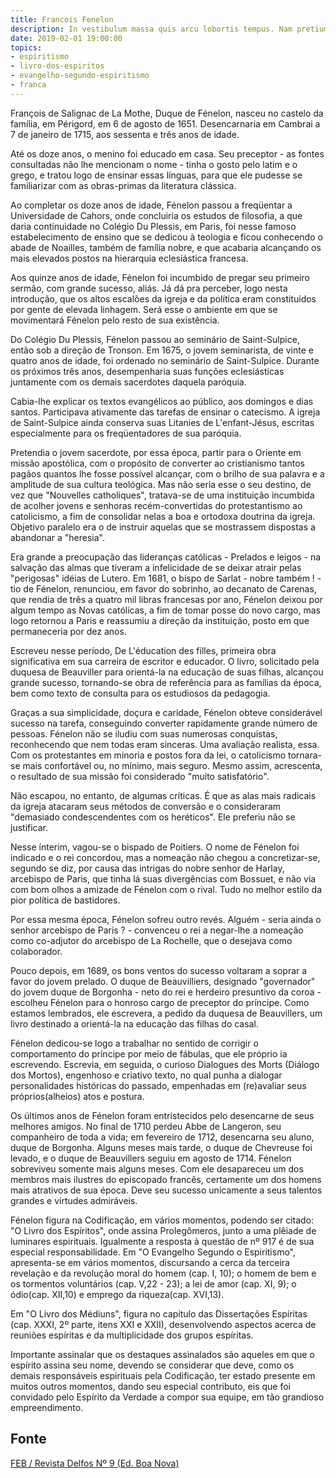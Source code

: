 ```yaml
---
title: Francois Fenelon
description: In vestibulum massa quis arcu lobortis tempus. Nam pretium arcu in odio vulputate luctus.
date: 2019-02-01 19:00:00
topics:
- espiritismo
- livro-dos-espiritos
- evangelho-segundo-espiritismo
- franca
---
```


François de Salignac de La Mothe, Duque de Fénelon, nasceu no castelo da família,
em Périgord, em 6 de agosto de 1651. Desencarnaria em Cambrai a 7 de janeiro de
1715, aos sessenta e três anos de idade.

Até os doze anos, o menino foi educado em casa. Seu preceptor - as fontes
consultadas não lhe mencionam o nome - tinha o gosto pelo latim e o grego, e tratou
logo de ensinar essas línguas, para que ele pudesse se familiarizar com as obras-primas
da literatura clássica.

Ao completar os doze anos de idade, Fénelon passou a freqüentar a Universidade de
Cahors, onde concluiria os estudos de filosofia, a que daria continuidade no Colégio Du
Plessis, em Paris, foi nesse famoso estabelecimento de ensino que se dedicou à teologia
e ficou conhecendo o abade de Noailles, também de família nobre, e que acabaria
alcançando os mais elevados postos na hierarquia eclesiástica francesa.

Aos quinze anos de idade, Fénelon foi incumbido de pregar seu primeiro sermão,
com grande sucesso, aliás. Já dá pra perceber, logo nesta introdução, que os altos
escalões da igreja e da política eram constituídos por gente de elevada linhagem. Será
esse o ambiente em que se movimentará Fénelon pelo resto de sua existência.

Do Colégio Du Plessis, Fénelon passou ao seminário de Saint-Sulpice, então sob a
direção de Tronson. Em 1675, o jovem seminarista, de vinte e quatro anos de idade, foi
ordenado no seminário de Saint-Sulpice. Durante os próximos três anos, desempenharia
suas funções eclesiásticas juntamente com os demais sacerdotes daquela paróquia.

Cabia-lhe explicar os textos evangélicos ao público, aos domingos e dias santos.
Participava ativamente das tarefas de ensinar o catecismo. A igreja de Saint-Sulpice
ainda conserva suas Litanies de L'enfant-Jésus, escritas especialmente para os
freqüentadores de sua paróquia.

Pretendia o jovem sacerdote, por essa época, partir para o Oriente em missão
apostólica, com o propósito de converter ao cristianismo tantos pagãos quantos lhe fosse
possível alcançar, com o brilho de sua palavra e a amplitude de sua cultura teológica.
Mas não seria esse o seu destino, de vez que "Nouvelles catholiques", tratava-se de
uma instituição incumbida de acolher jovens e senhoras recém-convertidas do
protestantismo ao catolicismo, a fim de consolidar nelas a boa e ortodoxa doutrina da
igreja. Objetivo paralelo era o de instruir aquelas que se mostrassem dispostas a
abandonar a "heresia".

Era grande a preocupação das lideranças católicas - Prelados e leigos - na salvação
das almas que tiveram a infelicidade de se deixar atrair pelas "perigosas" idéias de
Lutero. Em 1681, o bispo de Sarlat - nobre também ! - tio de Fénelon, renunciou, em
favor do sobrinho, ao decanato de Carenas, que rendia de três a quatro mil libras
francesas por ano, Fénelon deixou por algum tempo as Novas católicas, a fim de tomar
posse do novo cargo, mas logo retornou a Paris e reassumiu a direção da instituição,
posto em que permaneceria por dez anos.

Escreveu nesse período, De L'éducation des filles, primeira obra significativa em sua
carreira de escritor e educador. O livro, solicitado pela duquesa de Beauviller para
orientá-la na educação de suas filhas, alcançou grande sucesso, tornando-se obra de
referência para as famílias da época, bem como texto de consulta para os estudiosos da
pedagogia.

Graças a sua simplicidade, doçura e caridade, Fénelon obteve considerável sucesso
na tarefa, conseguindo converter rapidamente grande número de pessoas. Fénelon não
se iludiu com suas numerosas conquistas, reconhecendo que nem todas eram sinceras.
Uma avaliação realista, essa. Com os protestantes em minoria e postos fora da lei, o
catolicismo tornara-se mais confortável ou, no mínimo, mais seguro. Mesmo assim,
acrescenta, o resultado de sua missão foi considerado "muito satisfatório".

Não escapou, no entanto, de algumas críticas. É que as alas mais radicais da igreja
atacaram seus métodos de conversão e o consideraram "demasiado condescendentes
com os heréticos". Ele preferiu não se justificar.

Nesse ínterim, vagou-se o bispado de Poitiers. O nome de Fénelon foi indicado e o
rei concordou, mas a nomeação não chegou a concretizar-se, segundo se diz, por causa
das intrigas do nobre senhor de Harlay, arcebispo de Paris, que tinha lá suas
divergências com Bossuet, e não via com bom olhos a amizade de Fénelon com o rival.
Tudo no melhor estilo da pior política de bastidores.

Por essa mesma época, Fénelon sofreu outro revés. Alguém - seria ainda o senhor
arcebispo de Paris ? - convenceu o rei a negar-lhe a nomeação como co-adjutor do
arcebispo de La Rochelle, que o desejava como colaborador.

Pouco depois, em 1689, os bons ventos do sucesso voltaram a soprar a favor do
jovem prelado. O duque de Beauvilliers, designado "governador" do jovem duque de
Borgonha - neto do rei e herdeiro presuntivo da coroa - escolheu Fénelon para o
honroso cargo de preceptor do príncipe. Como estamos lembrados, ele escrevera, a
pedido da duquesa de Beauvillers, um livro destinado a orientá-la na educação das
filhas do casal.

Fénelon dedicou-se logo a trabalhar no sentido de corrigir o comportamento do
príncipe por meio de fábulas, que ele próprio ia escrevendo. Escrevia, em seguida, o
curioso Dialogues des Morts (Diálogo dos Mortos), engenhoso e criativo texto, no qual
punha a dialogar personalidades históricas do passado, empenhadas em (re)avaliar seus
próprios(alheios) atos e postura.

Os últimos anos de Fénelon foram entristecidos pelo desencarne de seus melhores
amigos. No final de 1710 perdeu Abbe de Langeron, seu companheiro de toda a vida;
em fevereiro de 1712, desencarna seu aluno, duque de Borgonha. Alguns meses mais
tarde, o duque de Chevreuse foi levado, e o duque de Beauvillers seguiu em agosto de
1714. Fénelon sobreviveu somente mais alguns meses. Com ele desapareceu um dos
membros mais ilustres do episcopado francês, certamente um dos homens mais atrativos
de sua época. Deve seu sucesso unicamente a seus talentos grandes e virtudes
admiráveis.

Fénelon figura na Codificação, em vários momentos, podendo ser citado: "O Livro
dos Espíritos", onde assina Prolegômeros, junto a uma plêiade de luminares espirituais.
Igualmente a resposta à questão de nº 917 é de sua especial responsabilidade.
Em "O Evangelho Segundo o Espiritismo", apresenta-se em vários momentos,
discursando a cerca da terceira revelação e da revolução moral do homem (cap. I, 10); o
homem de bem e os tormentos voluntários (cap. V,22 - 23); a lei de amor (cap. XI, 9); o
ódio(cap. XII,10) e emprego da riqueza(cap. XVI,13).

Em "O Livro dos Médiuns", figura no capítulo das Dissertações Espíritas (cap.
XXXI, 2º parte, itens XXI e XXII), desenvolvendo aspectos acerca de reuniões espíritas
e da multiplicidade dos grupos espíritas.

Importante assinalar que os destaques assinalados são aqueles em que o espírito
assina seu nome, devendo se considerar que deve, como os demais responsáveis
espirituais pela Codificação, ter estado presente em muitos outros momentos, dando seu
especial contributo, eis que foi convidado pelo Espírito da Verdade a compor sua
equipe, em tão grandioso empreendimento.

## Fonte
[FEB / Revista Delfos Nº 9 (Ed. Boa Nova)](https://www.febnet.org.br/wp-content/uploads/2012/06/Francois-de-Fenelon.pdf)

